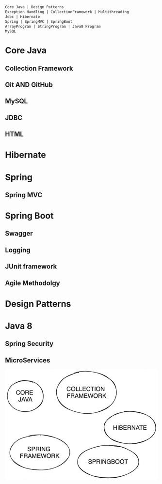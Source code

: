 ```
Core Java | Design Patterns
Exception Handling | CollectionFramework | Multithreading
Jdbc | Hibernate
Spring | SpringMVC | SpringBoot
ArrayProgram | StringProgram | Java8 Program
MySQL
```

# Core Java

## Collection Framework

## Git AND GitHub

## MySQL

## JDBC

## HTML

# Hibernate

# Spring

## Spring MVC

# Spring Boot

## Swagger

## Logging

## JUnit framework

## Agile Methodolgy

# Design Patterns

# Java 8

## Spring Security

## MicroServices


![java](/Test/images/java.png)